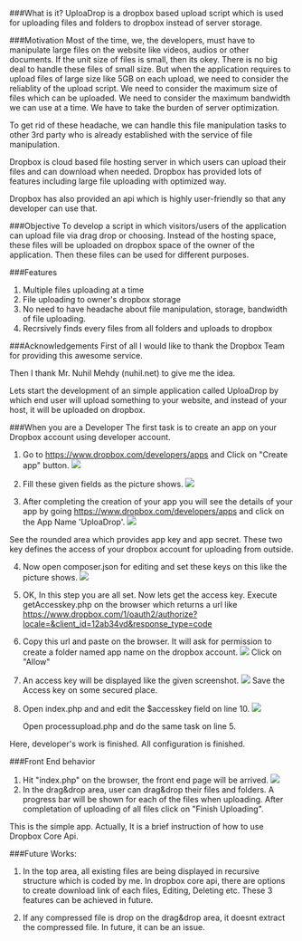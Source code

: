 ###What is it?
UploaDrop is a dropbox based upload script which is used for uploading files and folders to dropbox instead of server storage.

###Motivation
Most of the time, we, the developers, must have to manipulate large files on the website like videos, audios or other documents. If the unit size of files is small, then its okey. There is no big deal to handle these files of small size. But when the application requires to upload files of large size like 5GB on each upload, we need to consider the reliablity of the upload script. We need to consider the maximum size of files which can be uploaded. We need to consider the maximum bandwidth we can use at a time. We have to take the burden of server optimization.

To get rid of these headache, we can handle this file manipulation tasks to other 3rd party who is already established with the service of file manipulation.

Dropbox is cloud based file hosting server in which users can upload their files and can download when needed. Dropbox has provided lots of features including large file uploading with optimized way.

Dropbox has also provided an api which is highly user-friendly so that any developer can use that.

###Objective
To develop a script in which visitors/users of the application can upload file via drag drop or choosing. Instead of the hosting space, these files will be uploaded on dropbox space of the owner of the application. Then these files can be used for different purposes.

###Features
1. Multiple files uploading at a time
2. File uploading to owner's dropbox storage
3. No need to have headache about file manipulation, storage, bandwidth of file uploading.
4. Recrsively finds every files from all folders and uploads to dropbox

###Acknowledgements
First of all I would like to thank the Dropbox Team for providing this awesome service.

Then I thank Mr. Nuhil Mehdy (nuhil.net) to give me the idea. 

Lets start the development of an simple application called UploaDrop by which end user will upload something to your website, and instead of your host, it will be uploaded on dropbox.

###When you are a Developer
The first task is to create an app on your Dropbox account using developer account.

1. Go to https://www.dropbox.com/developers/apps and Click on "Create app" button.
   ![](images/Dropbox_1.png)

2. Fill these given fields as the picture shows.
   ![](images/Dropbox_2.png)

3. After completing the creation of your app you will see the details of your app by going https://www.dropbox.com/developers/apps and click on the App Name 'UploaDrop'. 
   ![](images/dropbox_3.png)

See the rounded area which provides app key and app secret. These two key defines the access of your dropbox account for uploading from outside.

4. Now open composer.json for editing and set these keys on this like the picture shows.
   ![](images/dropbox_4.png)

5. OK, In this step you are all set. Now lets get the access key. Execute getAccesskey.php on the browser which returns a url like
https://www.dropbox.com/1/oauth2/authorize?locale=&client_id=12ab34vd&response_type=code

6. Copy this url and paste on the browser. It will ask for permission to create a folder named app name on the dropbox account.
   ![](images/dropbox_5.png)
Click on "Allow"

7. An access key will be displayed like the given screenshot.
   ![](images/dropbox_6.png)
Save the Access key on some secured place.

8. Open index.php and and edit the $accesskey field on line 10.
   ![](images/dropbox_7.png)
  
   Open processupload.php and do the same task on line 5.   

Here, developer's work is finished. All configuration is finished.

###Front End behavior
1. Hit "index.php" on the browser, the front end page will be arrived. 
   ![](images/dropbox_8.png)
2. In the drag&drop area, user can drag&drop their files and folders. A progress bar will be shown for each of the files when uploading. After completation of uploading of all files click on "Finish Uploading". 

This is the simple app. Actually, It is a brief instruction of how to use Dropbox Core Api. 

###Future Works:
1. In the top area, all existing files are being displayed in recursive structure which is coded by me. In dropbox core api, there are options to create download link of each files, Editing, Deleting etc. These 3 features can be achieved in future. 
 
2. If any compressed file is drop on the drag&drop area, it doesnt extract the compressed file. In future, it can be an issue.
